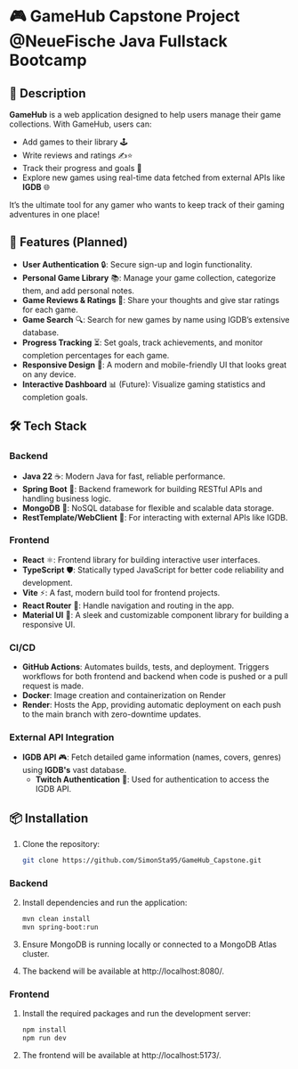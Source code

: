 # 🎮 GameHub Capstone Project <BR> @NeueFische Java Fullstack Bootcamp

## 📖 Description
**GameHub** is a web application designed to help users manage their game collections. With GameHub, users can:
- Add games to their library 🕹️
- Write reviews and ratings ✍️⭐
- Track their progress and goals 🎯
- Explore new games using real-time data fetched from external APIs like **IGDB** 🌐

It’s the ultimate tool for any gamer who wants to keep track of their gaming adventures in one place!

## 🚀 Features (Planned)
- **User Authentication** 🔒: Secure sign-up and login functionality.
- **Personal Game Library** 📚: Manage your game collection, categorize them, and add personal notes.
- **Game Reviews & Ratings** 📝: Share your thoughts and give star ratings for each game.
- **Game Search** 🔍: Search for new games by name using IGDB’s extensive database.
- **Progress Tracking** ⏳: Set goals, track achievements, and monitor completion percentages for each game.
- **Responsive Design** 📱: A modern and mobile-friendly UI that looks great on any device.
- **Interactive Dashboard** 📊 (Future): Visualize gaming statistics and completion goals.

## 🛠️ Tech Stack
### Backend
- **Java 22** ☕: Modern Java for fast, reliable performance.
- **Spring Boot** 🌱: Backend framework for building RESTful APIs and handling business logic.
- **MongoDB** 🍃: NoSQL database for flexible and scalable data storage.
- **RestTemplate/WebClient** 📡: For interacting with external APIs like IGDB.

### Frontend
- **React** ⚛️: Frontend library for building interactive user interfaces.
- **TypeScript** 🛡️: Statically typed JavaScript for better code reliability and development.
- **Vite** ⚡: A fast, modern build tool for frontend projects.
- **React Router** 🧭: Handle navigation and routing in the app.
- **Material UI** 🎨: A sleek and customizable component library for building a responsive UI.

### CI/CD
- **GitHub Actions**: Automates builds, tests, and deployment. Triggers workflows for both frontend and backend when code is pushed or a pull request is made.
- **Docker**: Image creation and containerization on Render
- **Render**: Hosts the App, providing automatic deployment on each push to the main branch with zero-downtime updates.

### External API Integration
- **IGDB API** 🎮: Fetch detailed game information (names, covers, genres) using **IGDB's** vast database.
    - **Twitch Authentication** 🧩: Used for authentication to access the IGDB API.

## 📦 Installation

1. Clone the repository:
   ```bash
   git clone https://github.com/SimonSta95/GameHub_Capstone.git

### Backend
2. Install dependencies and run the application:
   ```bash
   mvn clean install
   mvn spring-boot:run
   
3. Ensure MongoDB is running locally or connected to a MongoDB Atlas cluster.

4. The backend will be available at http://localhost:8080/.
### Frontend

1. Install the required packages and run the development server:
   ```bash
   npm install
   npm run dev

2. The frontend will be available at http://localhost:5173/.
